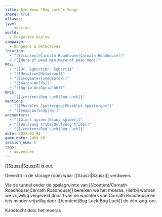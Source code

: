 ```yaml
---
title: Eye Know (Bog Luck's Song)
share: true
aliases: 
type:
  - session
world:
  - Forgotten Realms
campaign:
  - Dungeons & Detectives
location:
  - "[[/content/Carnath Roadhouse|Carnath Roadhouse]]"
  - "[[Mere of Dead Men|Mere of Dead Men]]"
PCs:
  - "[[Dr. Egbert|Dr. Egbert]]"
  - "[[Metatron|Metatron]]"
  - "[[SmogEater|SmogEater]]"
  - "[[Waldo|Waldo]]"
  - "[[Agrip'Ah|Agrip'Ah]]"
NPCs:
  - "[[/content/Bog Luck|Bog Luck]]"
mentions:
  - "[[Pharblex Spattergoo|Pharblex Spattergoo]]"
  - "[[Snapjaw|Snapjaw]]"
encounters:
  - "[[Giant spider|Giant spider]]"
  - "[[Bullywug tribe|Bullywug tribe]]"
  - "[[/content/Bog Luck|Bog Luck]]"
date: 2025-03-02
game_date: 1489 DR
session_num: 5
tags:
  - adventure
---
```


[[Szuszi|Szuszi]] is out.

Gevecht in de storage room waar [[Szuszi|Szuszi]] verdween.

Via de tunnel onder de opslagruimte van [[/content/Carnath Roadhouse|Carnath Roadhouse]] bereiken we het moeras. Hierbij worden we vrijwillig vergezeld door 1 van de wachters van Carnath Roadhouse en iets minder vrijwillig door [[/content/Bog Luck|Bog Luck]] de één-oog-orc. 

Kanotocht door het moeras